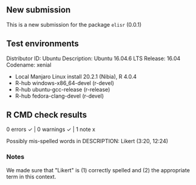 ## New submission 

This is a new submission for the package ``elisr`` (0.0.1)

## Test environments
Distributor ID:	Ubuntu
Description:	Ubuntu 16.04.6 LTS
Release:	16.04
Codename:	xenial

- Local Manjaro Linux install 20.2.1 (Nibia), R 4.0.4
- R-hub windows-x86_64-devel (r-devel)
- R-hub ubuntu-gcc-release (r-release)
- R-hub fedora-clang-devel (r-devel)

## R CMD check results
  
0 errors ✓ | 0 warnings ✓ | 1 note x

  Possibly mis-spelled words in DESCRIPTION:
    Likert (3:20, 12:24)

### Notes 

We made sure that "Likert" is (1) correctly spelled and (2) the appropriate term
in this context.
